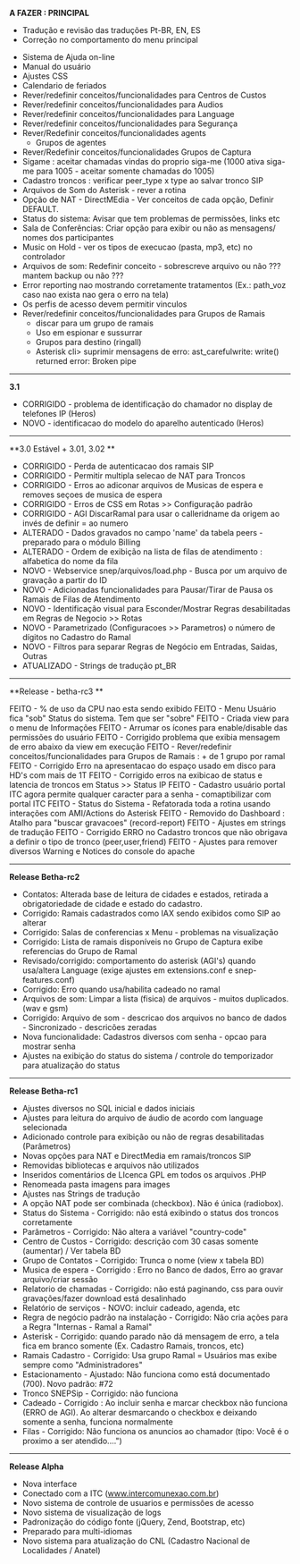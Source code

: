 **A FAZER : PRINCIPAL**

* Tradução e revisão das traduções Pt-BR, EN, ES
* Correção no comportamento do menu principal
- Sistema de Ajuda on-line
- Manual do usuário
- Ajustes CSS
- Calendario de feriados
- Rever/redefinir conceitos/funcionalidades para Centros de Custos
- Rever/redefinir conceitos/funcionalidades para Audios
- Rever/redefinir conceitos/funcionalidades para Language
- Rever/redefinir conceitos/funcionalidades para Segurança
- Rever/Redefinir conceitos/funcionalidades agents
  - Grupos de agentes
- Rever/Redefinir conceitos/funcionalidades Grupos de Captura
- Sigame : aceitar chamadas vindas do proprio siga-me (1000 ativa siga-me para 1005 - aceitar somente chamadas do 1005)
- Cadastro troncos :  verificar peer_type x type ao salvar tronco SIP
- Arquivos de Som do Asterisk - rever a rotina
- Opção de NAT - DirectMEdia - Ver conceitos de cada opção, Definir DEFAULT.
- Status do sistema: Avisar que tem problemas de permissões, links etc
- Sala de Conferências: Criar opção para exibir ou não as mensagens/ nomes dos participantes
- Music on Hold - ver os tipos de execucao (pasta, mp3, etc) no controlador
- Arquivos de som: Redefinir conceito  - sobrescreve arquivo ou não ??? mantem backup ou não ???
- Error reporting nao mostrando corretamente tratamentos (Ex.: path_voz caso nao exista nao gera o erro na tela)
- Os perfis de acesso devem permitir vinculos
- Rever/redefinir conceitos/funcionalidades para Grupos de Ramais
  - discar para um grupo de ramais
  - Uso em espionar e sussurrar
  - Grupos para destino (ringall)   
  - Asterisk cli> suprimir mensagens de erro: ast_carefulwrite: write() returned error: Broken pipe
---------------------------------
**3.1**
- CORRIGIDO - problema de identificação do chamador no display de telefones IP (Heros)
- NOVO - identificacao do modelo do aparelho autenticado (Heros)
---------------------------------
**3.0 Estável + 3.01, 3.02 **

- CORRIGIDO - Perda de autenticacao dos ramais SIP
- CORRIGIDO - Permitir multipla selecao de NAT para Troncos 
- CORRIGIDO - Erros ao adiconar arquivos de Musicas de espera e removes seçoes de musica de espera
- CORRIGIDO - Erros de CSS em Rotas >> Configuração padrão
- CORRIGIDO - AGI DiscarRamal para usar o calleridname da origem ao invés de definir = ao numero
- ALTERADO - Dados gravados no campo 'name' da tabela peers - preparado para o módulo Billing
- ALTERADO - Ordem de exibição na lista de filas de atendimento : alfabetica do nome da fila
- NOVO - Webservice snep/arquivos/load.php - Busca por um arquivo de gravação a partir do ID
- NOVO - Adicionadas funcionalidades para Pausar/Tirar de Pausa os Ramais de Filas de Atendimento
- NOVO - Identificação visual para Esconder/Mostrar Regras desabilitadas em Regras de Negocio >> Rotas
- NOVO - Parametrizado (Configuracoes >> Parametros) o número de dígitos no Cadastro do Ramal
- NOVO - Filtros para separar Regras de Negócio em Entradas, Saidas, Outras
- ATUALIZADO - Strings de tradução pt_BR 

---------------------------------
**Release - betha-rc3 **

FEITO - % de uso da CPU nao esta sendo exibido
FEITO - Menu Usuário fica "sob" Status do sistema. Tem que ser "sobre"
FEITO - Criada view para o menu de Informações
FEITO - Arrumar os ícones para enable/disable das permissões do usuário
FEITO - Corrigido problema que exibia mensagem de erro abaixo da view em execução
FEITO - Rever/redefinir conceitos/funcionalidades para Grupos de Ramais : + de 1 grupo por ramal
FEITO - Corrigido Erro na apresentacao do espaço usado em disco para HD's com mais de 1T
FEITO - Corrigido erros na exibicao de status e latencia de troncos em Status >> Status IP
FEITO - Cadastro usuário portal ITC agora permite qualquer caracter para a senha - comaptibilizar com portal ITC
FEITO - Status do Sistema -  Refatorada toda a rotina usando interações com AMI/Actions do Asterisk
FEITO - Removido do Dashboard : Atalho para "buscar gravacoes" (record-report) 
FEITO - Ajustes em strings de tradução
FEITO - Corrigido ERRO no Cadastro troncos que não obrigava a definir o tipo de tronco (peer,user,friend)
FEITO - Ajustes para remover diversos Warning e Notices do console do apache

---------------------------------
**Release Betha-rc2**

- Contatos: Alterada base de leitura de cidades e estados, retirada a obrigatoriedade de cidade e estado do cadastro.
- Corrigido: Ramais cadastrados como IAX sendo exibidos como SIP ao alterar
- Corrigido: Salas de conferencias x Menu - problemas na visualização
- Corrigido: Lista de ramais disponíveis no Grupo de Captura exibe referencias do Grupo de Ramal
- Revisado/corrigido: comportamento do asterisk (AGI's) quando usa/altera Language (exige ajustes em extensions.conf e snep-features.conf)
- Corrigido: Erro quando usa/habilita cadeado no ramal
- Arquivos de som: Limpar a lista (fisica) de arquivos - muitos duplicados. (wav e gsm)
- Corrigido: Arquivo de som - descricao dos arquivos no banco de dados - Sincronizado - descricões zeradas
- Nova funcionalidade: Cadastros diversos com senha - opcao para mostrar senha
- Ajustes na exibição do status do sistema / controle do temporizador para atualização do status

---------------------------------
**Release Betha-rc1**

- Ajustes diversos no SQL inicial e dados iniciais
- Ajustes para leitura do arquivo de áudio de acordo com language selecionada
- Adicionado controle para exibição ou não de regras desabilitadas (Parâmetros)
- Novas opções para NAT e DirectMedia em ramais/troncos SIP
- Removidas bibliotecas e arquivos não utilizados
- Inseridos comentários de LIcenca GPL em todos os arquivos .PHP
- Renomeada pasta imagens para images
- Ajustes nas Strings de tradução
- A opção NAT pode ser combinada (checkbox). Não é única (radiobox).
- Status do Sistema - Corrigido: não está exibindo o status dos troncos corretamente
- Parâmetros - Corrigido: Não altera a variável "country-code"
- Centro de Custos - Corrigido: descrição com 30 casas somente (aumentar) / Ver tabela BD
- Grupo de Contatos - Corrigido:   Trunca o nome (view x tabela BD)
- Musica de espera - Corrigido : Erro no Banco de dados, Erro ao gravar arquivo/criar sessão
- Relatorio de chamadas - Corrigido:  não está paginando, css para ouvir gravações/fazer download está desalinhado
- Relatório de serviços - NOVO: incluir cadeado, agenda, etc
- Regra de negócio padrão na instalação - Corrigido: Não cria ações para a Regra "Internas - Ramal a Ramal"
- Asterisk - Corrigido: quando parado não dá mensagem de erro, a tela fica em branco somente (Ex. Cadastro Ramais, troncos, etc)
- Ramais Cadastro - Corrigido: Usa grupo Ramal = Usuários mas exibe sempre como "Administradores"
- Estacionamento  - Ajustado: Não funciona como está documentado (700). Novo padrão: #72
- Tronco SNEPSip - Corrigido:  não funciona
- Cadeado - Corrigido : Ao incluir senha e marcar checkbox não funciona (ERRO de AGI). Ao alterar desmarcando o checkbox e deixando somente a senha, funciona normalmente
- Filas - Corrigido: Não funciona os anuncios ao chamador (tipo: Você é o proximo a ser atendido....")

---------------------------------
**Release Alpha**

- Nova interface
- Conectado com a ITC  (www.intercomunexao.com.br)
- Novo sistema de controle de usuarios e permissões de acesso
- Novo sistema de visualização de logs
- Padronização do código fonte (jQuery, Zend, Bootstrap, etc)
- Preparado para multi-idiomas
- Novo sistema para atualização do CNL (Cadastro Nacional de Localidades / Anatel)
